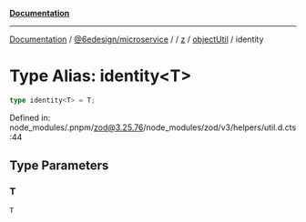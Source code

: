 [**Documentation**](../../../../../../../README.md)

***

[Documentation](../../../../../../../README.md) / [@6edesign/microservice](../../../../../README.md) / [](../../../../../README.md) / [z](../../../README.md) / [objectUtil](../README.md) / identity

# Type Alias: identity&lt;T&gt;

```ts
type identity<T> = T;
```

Defined in: node\_modules/.pnpm/zod@3.25.76/node\_modules/zod/v3/helpers/util.d.cts:44

## Type Parameters

### T

`T`
